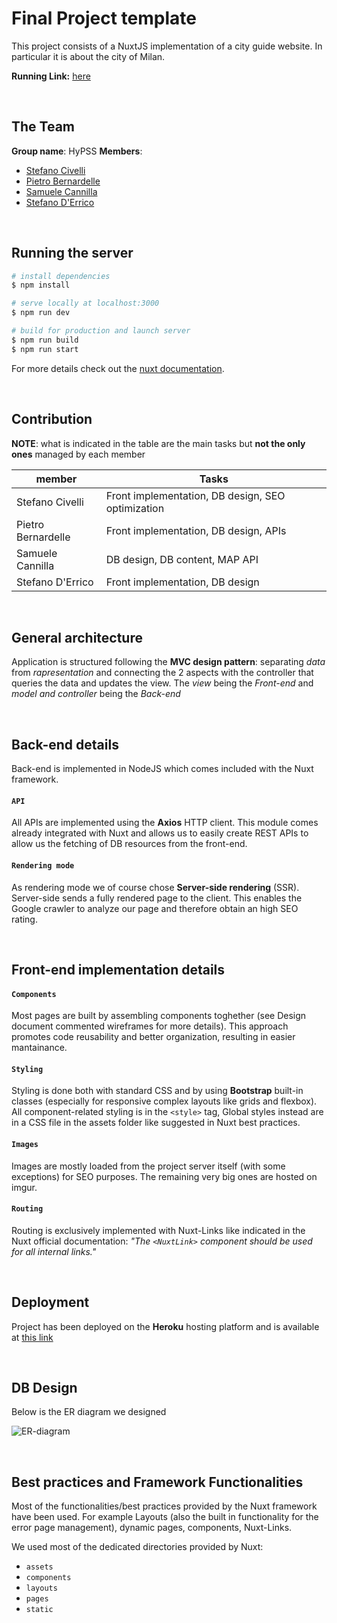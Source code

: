# Final Project template

This project consists of a NuxtJS implementation of a city guide website. In particular it is about the city of Milan.

**Running Link:** [here](https://hypermedia-project-2022.herokuapp.com/)

<br>

## The Team

**Group name**: HyPSS
**Members**:

- [Stefano Civelli](https://github.com/Stefano-Civelli)
- [Pietro Bernardelle](https://github.com/PietroBernardelle)
- [Samuele Cannilla](https://github.com/scannilla)
- [Stefano D'Errico](https://github.com/stefanoderr)

<br>

## Running the server

```bash
# install dependencies
$ npm install

# serve locally at localhost:3000
$ npm run dev

# build for production and launch server
$ npm run build
$ npm run start
```

For more details check out the [nuxt documentation](https://nuxtjs.org).

<br>

## Contribution

**NOTE**: what is indicated in the table are the main tasks but **not the only ones** managed by each member

| member             | Tasks                                             |
| ------------------ | ------------------------------------------------- |
| Stefano Civelli    | Front implementation, DB design, SEO optimization |
| Pietro Bernardelle | Front implementation, DB design, APIs             |
| Samuele Cannilla   | DB design, DB content, MAP API                    |
| Stefano D'Errico   | Front implementation, DB design                   |

<br>

## General architecture

Application is structured following the **MVC design pattern**: separating _data_ from _rapresentation_ and connecting the 2 aspects with the controller that queries the data and updates the view.
The _view_ being the _Front-end_ and _model and controller_ being the _Back-end_

<br>

## Back-end details

Back-end is implemented in NodeJS which comes included with the Nuxt framework.

#### `API`

All APIs are implemented using the **Axios** HTTP client. This module comes already integrated with Nuxt and allows us to easily create REST APIs to allow us the fetching of DB resources from the front-end.

#### `Rendering mode`

As rendering mode we of course chose **Server-side rendering** (SSR). Server-side sends a fully rendered page to the client. This enables the Google crawler to analyze our page and therefore obtain an high SEO rating.

<br>

## Front-end implementation details

#### `Components`

Most pages are built by assembling components toghether (see Design document commented wireframes for more details). This approach promotes code reusability and better organization, resulting in easier mantainance.

#### `Styling`

Styling is done both with standard CSS and by using **Bootstrap** built-in classes (especially for responsive complex layouts like grids and flexbox).
All component-related styling is in the `<style>` tag, Global styles instead are in a CSS file in the assets folder like suggested in Nuxt best practices.

#### `Images`

Images are mostly loaded from the project server itself (with some exceptions) for SEO purposes. The remaining very big ones are hosted on imgur.

#### `Routing`

Routing is exclusively implemented with Nuxt-Links like indicated in the Nuxt official documentation: _"The `<NuxtLink>` component should be used for all internal links."_

<br>

## Deployment

Project has been deployed on the **Heroku** hosting platform and is available at [this link](https://hypermedia-project-2022.herokuapp.com/)

<br>

## DB Design

Below is the ER diagram we designed

![ER-diagram](https://user-images.githubusercontent.com/62955439/177054688-89f25397-b188-4bfb-bf31-f2c5f99c0b58.jpg)

<br>

## Best practices and Framework Functionalities

Most of the functionalities/best practices provided by the Nuxt framework have been used.
For example Layouts (also the built in functionality for the error page management), dynamic pages, components, Nuxt-Links.

We used most of the dedicated directories provided by Nuxt:

- `assets`
- `components`
- `layouts`
- `pages`
- `static`
